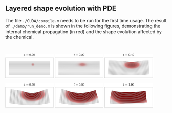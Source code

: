## Layered shape evolution with PDE

The file `./CUDA/compile.m` needs to be run for the first time usage. The result of `./demo/run_demo.m` is shown in the following figures, demonstrating the internal chemical propagation (in red) and the shape evolution affected by the chemical.

</br>

<p float="left">
  <img src="https://github.com/dnhsieh/shape_atrophy/blob/main/figures/fig_atrophyDemo_sol_time0p00.png" width="30%" height="30%"> 
  <img src="https://github.com/dnhsieh/shape_atrophy/blob/main/figures/fig_atrophyDemo_sol_time0p20.png" width="30%" height="30%">
  <img src="https://github.com/dnhsieh/shape_atrophy/blob/main/figures/fig_atrophyDemo_sol_time0p40.png" width="30%" height="30%">
 </p>
 
 <p float="left">
  <img src="https://github.com/dnhsieh/shape_atrophy/blob/main/figures/fig_atrophyDemo_sol_time0p60.png" width="30%" height="30%"> 
  <img src="https://github.com/dnhsieh/shape_atrophy/blob/main/figures/fig_atrophyDemo_sol_time0p80.png" width="30%" height="30%">
  <img src="https://github.com/dnhsieh/shape_atrophy/blob/main/figures/fig_atrophyDemo_sol_time1p00.png" width="30%" height="30%">
 </p>
